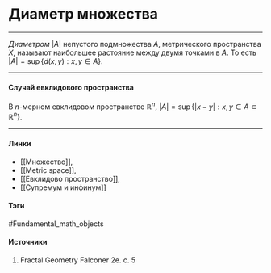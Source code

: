 # Диаметр множества
***
*Диаметром* $|A|$ непустого подмножества $A$, метрического пространства $X$, называют наибольшее растояние между двумя точками в $A$. То есть $|A|=\sup\{d(x,y):x,y\in A\}$.
***
#### Случай евклидового пространства
В $n$-мерном евклидовом пространстве $\mathbb{R}^{n}$, $|A|=\sup\{|x-y|:x,y\in A\subset\mathbb{R}^{n}\}$.
***
#### Линки
- [[Множество]],
- [[Metric space]],
- [[Евклидово пространство]],
- [[Супремум и инфинум]]
#### Тэги
 #Fundamental_math_objects 
#### Источники
 1. Fractal Geometry Falconer 2e. с. 5